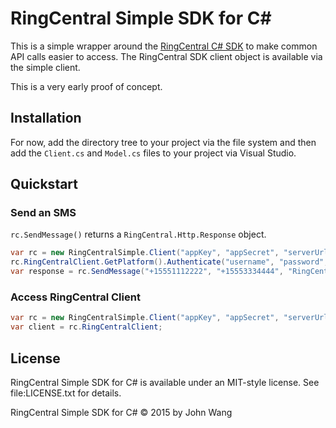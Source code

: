 # RingCentral Simple SDK for C#

This is a simple wrapper around the [RingCentral C# SDK](https://github.com/ringcentral/ringcentral-csharp) to make common API calls easier to access. The RingCentral SDK client object is available via the simple client.

This is a very early proof of concept.

## Installation

For now, add the directory tree to your project via the file system and then add the `Client.cs` and `Model.cs` files to your project via Visual Studio.

## Quickstart

### Send an SMS

`rc.SendMessage()` returns a `RingCentral.Http.Response` object.

```csharp
var rc = new RingCentralSimple.Client("appKey", "appSecret", "serverUrl");
rc.RingCentralClient.GetPlatform().Authenticate("username", "password", "ext", true);
var response = rc.SendMessage("+15551112222", "+15553334444", "RingCentral SMS from C#");
```

### Access RingCentral Client

```csharp
var rc = new RingCentralSimple.Client("appKey", "appSecret", "serverUrl");
var client = rc.RingCentralClient;
```

## License

RingCentral Simple SDK for C# is available under an MIT-style license. See file:LICENSE.txt for details.

RingCentral Simple SDK for C# &copy; 2015 by John Wang